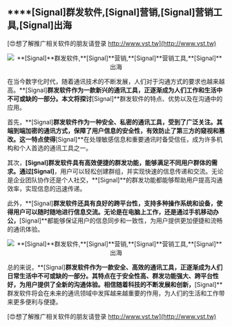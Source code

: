 ## ****[Signal]**群发软件,**[Signal]**营销,**[Signal]**营销工具,**[Signal]**出海**

[😍想了解推广相关软件的朋友请登录 http://www.vst.tw](http://www.vst.tw)

 <center><img src="https://vst.tw/MP4/tuiguang/png/7.png" alt="**[Signal]**群发软件,**[Signal]**营销,**[Signal]**营销工具,**[Signal]**出海"></center>

在当今数字化时代，随着通讯技术的不断发展，人们对于沟通方式的要求也越来越高。**[Signal]**群发软件作为一款新兴的通讯工具，正逐渐成为人们工作和生活中不可或缺的一部分。本文将探讨**[Signal]**群发软件的特点、优势以及在沟通中的应用。

首先，**[Signal]**群发软件作为一种安全、私密的通讯工具，受到了广泛关注。其端到端加密的通讯方式，保障了用户信息的安全性，有效防止了第三方的窥视和篡改。这一特点使得**[Signal]**在处理敏感信息和重要通讯时备受信任，成为许多机构和个人首选的通讯工具之一。

其次，**[Signal]**群发软件具有高效便捷的群发功能，能够满足不同用户群体的需求。通过**[Signal]**，用户可以轻松创建群组，并实现快速的信息传递和交流。无论是企业团队协作还是个人社交，**[Signal]**的群发功能都能够帮助用户提高沟通效率，实现信息的迅速传递。

此外，**[Signal]**群发软件还具有良好的跨平台性，支持多种操作系统和设备，使得用户可以随时随地进行信息交流。无论是在电脑上工作，还是通过手机移动办公，**[Signal]**都能够保证用户的信息同步和一致性，为用户提供更加便捷和流畅的通讯体验。

 <center><img src="https://vst.tw/MP4/tuiguang/png/8.png" alt="**[Signal]**群发软件,**[Signal]**营销,**[Signal]**营销工具,**[Signal]**出海"></center>

总的来说，**[Signal]**群发软件作为一款安全、高效的通讯工具，正逐渐成为人们日常生活中不可或缺的一部分。其特点在于安全性高、群发功能强大、跨平台性好，为用户提供了全新的沟通体验。相信随着科技的不断发展和创新，**[Signal]**群发软件将会在未来的通讯领域中发挥越来越重要的作用，为人们的生活和工作带来更多便利与便捷。

[😍想了解推广相关软件的朋友请登录 http://www.vst.tw](http://www.vst.tw)



